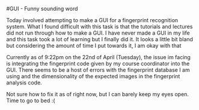 #GUI - Funny sounding word  

Today involved attempting to make a GUI for a fingerprint recognition system. What I 
found difficult with this task is that the tutorials and lectures did not run through 
how to make a GUI. I have never made a GUI in my life and this task took a lot of learning
but I finally did it. It looks a little bit bland but considering the amount of time I put towards it, I am okay with that

Currently as of 9:22pm on the 22nd of April (Tuesday), the issue im facing is integrating the fingerprint code
given by my course coordinator into the GUI. There seems to be a host of errors with the fingerprint database 
I am using and the dimensionality of the expected images in the fingerprint analysis code.

Not sure how to fix it as of right now, but I can barely keep my eyes open. Time to go to bed :(
